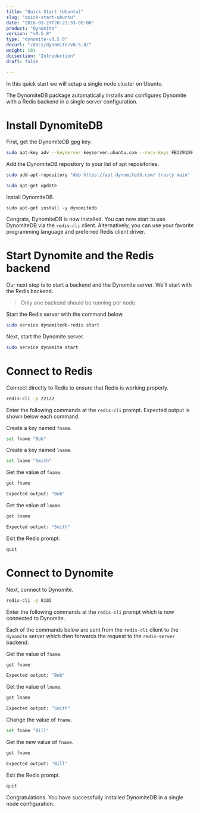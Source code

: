 ```yaml
---
title: "Quick Start (Ubuntu)"
slug: "quick-start-ubuntu"
date: "2016-03-27T20:22:33-08:00"
product: "Dynomite"
version: "v0.5.8"
type: "dynomite-v0.5.8"
docurl: "/docs/dynomite/v0.5.8/"
weight: 101
docsection: "Introduction"
draft: false

---
```


In this quick start we will setup a single node cluster on Ubuntu.

The DynomiteDB package automatically installs and configures Dynomite with a Redis backend in a single server configuration.

# Install DynomiteDB

First, get the DynomiteDB gpg key.

```bash
sudo apt-key adv --keyserver keyserver.ubuntu.com --recv-keys FB3291D9
```

Add the DynomiteDB repository to your list of apt repositories.

```bash
sudo add-apt-repository "deb https://apt.dynomitedb.com/ trusty main"

sudo apt-get update
```

Install DynomiteDB.

```
sudo apt-get install -y dynomitedb
```

Congrats, DynomiteDB is now installed. You can now start to use DynomiteDB via the `redis-cli` client. Alternatively, you can use your favorite programming language and preferred Redis client driver.

# Start Dynomite and the Redis backend

Our next step is to start a backend and the Dynomite server. We'll start with the Redis backend.

> Only one backend should be running per node.

Start the Redis server with the command below.

```bash
sudo service dynomitedb-redis start
```

Next, start the Dynomite server.

```bash
sudo service dynomite start
```

# Connect to Redis

Connect directly to Redis to ensure that Redis is working properly.

```bash
redis-cli -p 22122
```

Enter the following commands at the `redis-cli` prompt. Expected output is shown below each command.

Create a key named `fname`.

```bash
set fname "Bob"
```

Create a key named `lname`.

```bash
set lname "Smith"
```

Get the value of `fname`.

```bash
get fname

Expected output: "Bob"
```

Get the value of `lname`.

```bash
get lname

Expected output: "Smith"
```

Exit the Redis prompt.

```bash
quit
```

# Connect to Dynomite

Next, connect to Dynomite.

```bash
redis-cli -p 8102
```

Enter the following commands at the `redis-cli` prompt which is now connected to Dynomite.

Each of the commands below are sent from the `redis-cli` client to the `dynomite` server which then forwards the request to the `redis-server` backend.

Get the value of `fname`.

```bash
get fname

Expected output: "Bob"
```

Get the value of `lname`.

```bash
get lname

Expected output: "Smith"
```

Change the value of `fname`.

```bash
set fname "Bill"
```

Get the new value of `fname`.

```bash
get fname

Expected output: "Bill"
```

Exit the Redis prompt.

```bash
quit
```

Congratulations. You have successfully installed DynomiteDB in a single node configuration.
